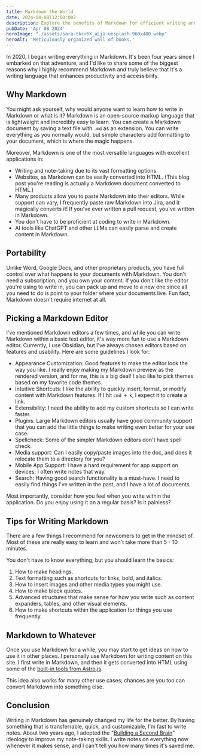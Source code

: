 ```yaml
---
title: Markdown the World
date: 2024-04-08T12:00:00Z
description: Explore the benefits of Markdown for efficient writing and note-taking. Learn about its versatility, portability, and tips for maximizing productivity. Discover how Markdown can revolutionize your content creation process.
pubDate: 'Apr 08 2024'
heroImage: "./assets/sara-Skcr6X_aLjU-unsplash-960x480.webp"
heroAlt: 'Meticulously organized wall of books.'
---
```


In 2020, I began writing everything in Markdown. It's been four years since I embarked on that adventure, and I'd like to share some of the biggest reasons why I highly recommend Markdown and truly believe that it's a writing language that enhances productivity and accessibility.

## Why Markdown

You might ask yourself, why would anyone want to learn how to write in Markdown or what is it? Markdown is an open-source markup language that is lightweight and incredibly easy to learn. You can create a Markdown document by saving a text file with `.md` as an extension. You can write everything as you normally would, but simple characters add formatting to your document, which is where the magic happens.

Moreover, Markdown is one of the most versatile languages with excellent applications in:
- Writing and note-taking due to its vast formatting options.
- Websites, as Markdown can be easily converted into HTML. (This blog post you're reading is actually a Markdown document converted to HTML.)
- Many products allow you to paste Markdown into their editors. While support can vary, I frequently paste raw Markdown into Jira, and it magically converts it! If you've ever written a pull request, you've written in Markdown.
- You don't have to be proficient at coding to write in Markdown.
- AI tools like ChatGPT and other LLMs can easily parse and create content in Markdown.

## Portability

Unlike Word, Google Docs, and other proprietary products, you have full control over what happens to your documents with Markdown. You don't need a subscription, and you own your content. If you don't like the editor you're using to write in, you can pack up and move to a new one since all you need to do is point to your folder where your documents live. Fun fact, Markdown doesn't require internet at all.

## Picking a Markdown Editor

I've mentioned Markdown editors a few times, and while you can write Markdown within a basic text editor, it's way more fun to use a Markdown editor. Currently, I use Obsidian, but I've always chosen editors based on features and usability. Here are some guidelines I look for:

- Appearance Customization: Good features to make the editor look the way you like. I really enjoy making my Markdown preview as the rendered version, and for me, this is a big deal! I also like to pick themes based on my favorite code themes.
- Intuitive Shortcuts: I like the ability to quickly insert, format, or modify content with Markdown features. If I hit `cmd + k`, I expect it to create a link.
- Extensibility: I need the ability to add my custom shortcuts so I can write faster.
- Plugins: Large Markdown editors usually have good community support that you can add the little things to make writing even better for your use case.
- Spellcheck: Some of the simpler Markdown editors don't have spell check.
- Media support: Can I easily copy/paste images into the doc, and does it relocate them to a directory for you?
- Mobile App Support: I have a hard requirement for app support on devices; I often write notes that way.
- Search: Having good search functionality is a must-have. I need to easily find things I've written in the past, and I have a lot of documents.

Most importantly, consider how you feel when you write within the application. Do you enjoy using it on a regular basis? Is it painless?

## Tips for Writing Markdown

There are a few things I recommend for newcomers to get in the mindset of. Most of these are really easy to learn and won't take more than 5 - 10 minutes.

You don't have to know everything, but you should learn the basics:
1. How to make headings.
2. Text formatting such as shortcuts for links, bold, and italics.
3. How to insert images and other media types you might use.
4. How to make block quotes.
5. Advanced structures that make sense for how you write such as content expanders, tables, and other visual elements.
6. How to make shortcuts within the application for things you use frequently.

## Markdown to Whatever

Once you use Markdown for a while, you may start to get ideas on how to use it in other places. I personally use Markdown for writing content on this site. I first write in Markdown, and then it gets converted into HTML using some of the [built-in tools from Astro.js](https://docs.astro.build/en/guides/markdown-content/).

This idea also works for many other use cases; chances are you too can convert Markdown into something else.

## Conclusion

Writing in Markdown has genuinely changed my life for the better. By having something that is transferrable, quick, and customizable, I'm fast to write notes. About two years ago, I adopted the "[Building a Second Brain](https://amzn.to/3TPeOCp)" ideology to improve my note-taking skills. I write notes on everything now whenever it makes sense, and I can't tell you how many times it's saved me.
